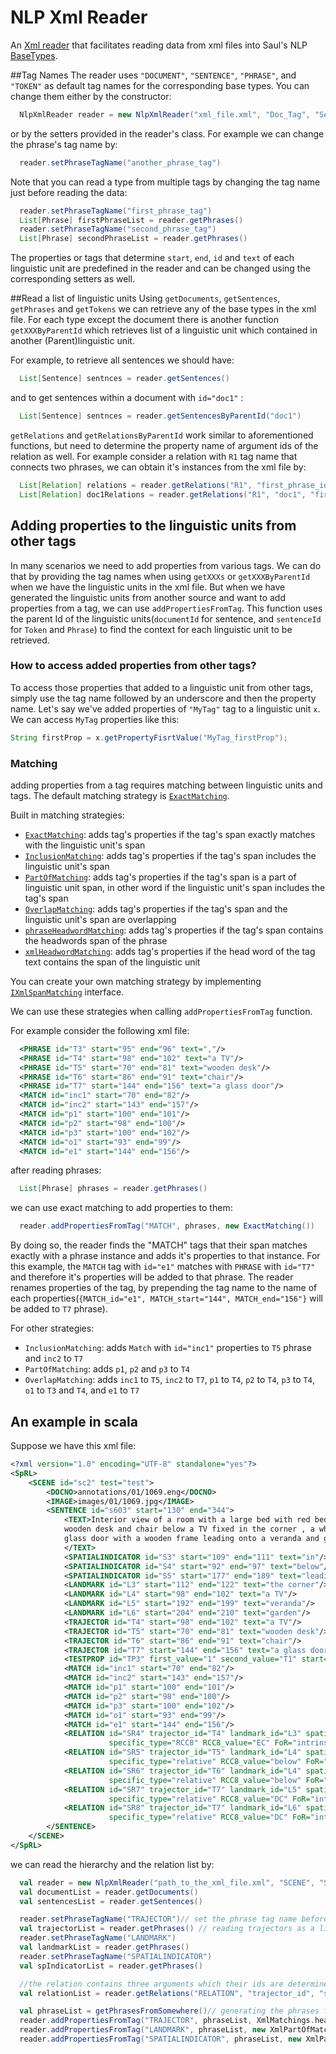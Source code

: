 # NLP Xml Reader
An [Xml reader](NlpXmlReader.java) that facilitates reading data from xml files into Saul's NLP 
[BaseTypes](../BaseTypes/BaseTyps.md).

##Tag Names
The reader uses `"DOCUMENT"`, `"SENTENCE"`, `"PHRASE"`, and `"TOKEN"` as default tag names 
for the corresponding base types. You can change them either by the constructor:
```java
  NlpXmlReader reader = new NlpXmlReader("xml_file.xml", "Doc_Tag", "Sentence_Tag", "Phrase_Tag", "TokenTag")
```
or by the setters provided in the reader's class. For example we can change the phrase's tag name by:
```java
  reader.setPhraseTagName("another_phrase_tag")
```

Note that you can read a type from multiple tags by changing the tag name just before reading the data:
```java
  reader.setPhraseTagName("first_phrase_tag")
  List[Phrase] firstPhraseList = reader.getPhrases() 
  reader.setPhraseTagName("second_phrase_tag")
  List[Phrase] secondPhraseList = reader.getPhrases()
```

The properties or tags that determine `start`, `end`, `id` and `text` of each linguistic unit
are predefined in the reader and can be changed using the corresponding setters as well.

##Read a list of linguistic units
Using `getDocuments`, `getSentences`, `getPhrases` and `getTokens` we can retrieve any of 
the base types in the xml file. For each type except the document there is another function
`getXXXByParentId` which retrieves list of a linguistic unit which contained in another (Parent)linguistic unit.

For example, to retrieve all sentences we should have:
```java
  List[Sentence] sentnces = reader.getSentences()
```
and to get sentences within a document with `id="doc1"` :
```java
  List[Sentence] sentnces = reader.getSentencesByParentId("doc1")
```

`getRelations` and `getRelationsByParentId` work similar to aforementioned functions, but need
to determine the property name of argument ids of the relation as well. For example consider
a relation with `R1` tag name that connects two phrases, we can obtain it's instances from the xml file by:
```java
  List[Relation] relations = reader.getRelations("R1", "first_phrase_id", "second_phrase_id")
  List[Relation] doc1Relations = reader.getRelations("R1", "doc1", "first_phrase_id", "second_phrase_id")
```

## Adding properties to the linguistic units from other tags
In many scenarios we need to add properties from various tags. We can do that by providing
the tag names when using `getXXXs` or `getXXXByParentId` when we have the linguistic units in 
the xml file. But when we have generated the linguistic units from another source and want to 
add properties from a tag, we can use `addPropertiesFromTag`. This function uses the parent Id
of the linguistic units(`documentId` for sentence, and `sentenceId` for `Token` and `Phrase`) to find
the context for each linguistic unit to be retrieved.

### How to access added properties from other tags?
To access those properties that added to a linguistic unit from other tags, simply use 
the tag name followed by an underscore and then the property name. Let's say we've added
properties of `"MyTag"` tag to a linguistic unit `x`. We can access `MyTag` properties like this:
```java
String firstProp = x.getPropertyFisrtValue("MyTag_firstProp");       
```

### Matching
adding properties from a tag requires matching between linguistic units and tags. The default
matching strategy is [`ExactMatching`](XmlExachMatching.java). 

Built in matching strategies:
- [`ExactMatching`](XmlExachMatching.java): adds tag's properties if the tag's span
 exactly matches with the linguistic unit's span 
- [`InclusionMatching`](XmlInclusionMatching.java): adds tag's properties if the tag's span
 includes the linguistic unit's span
- [`PartOfMatching`](XmlPartOfMatching.java): adds tag's properties if the tag's span is
a part of linguistic unit span, in other word if the linguistic unit's span includes the tag's span
- [`OverlapMatching`](XmlOverlapMatching.java): adds tag's properties if the tag's span
and the linguistic unit's span are overlapping
- [`phraseHeadwordMatching`](../../../../../../../../scala/edu/illinois/cs/cogcomp/saulexamples/nlp/SpatialRoleLabeling/XmlMatchings.scala):
 adds tag's properties if the tag's span contains the headwords span of the phrase
- [`xmlHeadwordMatching`](../../../../../../../../scala/edu/illinois/cs/cogcomp/saulexamples/nlp/SpatialRoleLabeling/XmlMatchings.scala):
 adds tag's properties if the head word of the tag text contains the span of the linguistic unit

You can create your own matching strategy by implementing [`IXmlSpanMatching`](IXmlSpanMatching.java) interface.

We can use these strategies when calling `addPropertiesFromTag` function. 

For example consider the following xml file:
```xml
  <PHRASE id="T3" start="95" end="96" text=","/>
  <PHRASE id="T4" start="98" end="102" text="a TV"/>
  <PHRASE id="T5" start="70" end="81" text="wooden desk"/>
  <PHRASE id="T6" start="86" end="91" text="chair"/>
  <PHRASE id="T7" start="144" end="156" text="a glass door"/>
  <MATCH id="inc1" start="70" end="82"/>
  <MATCH id="inc2" start="143" end="157"/>
  <MATCH id="p1" start="100" end="101"/>
  <MATCH id="p2" start="98" end="100"/>
  <MATCH id="p3" start="100" end="102"/>
  <MATCH id="o1" start="93" end="99"/>
  <MATCH id="e1" start="144" end="156"/>
```
after reading phrases:
```java
  List[Phrase] phrases = reader.getPhrases()
```
we can use exact matching to add properties to them:
```java
  reader.addPropertiesFromTag("MATCH", phrases, new ExactMatching())
```
By doing so, the reader finds the "MATCH" tags that their span matches exactly with a phrase 
instance and adds it's properties to that instance. For this example, the `MATCH` tag with 
`id="e1"` matches with `PHRASE` with `id="T7"` and therefore it's properties will be added to 
that phrase. The reader renames properties of the tag, by prepending the tag name to the name
of each properties(`{MATCH_id="e1", MATCH_start="144", MATCH_end="156"}` will be added to `T7` phrase).

For other strategies:
- `InclusionMatching`: adds `Match` with `id="inc1"` properties to `T5` phrase and `inc2` to `T7`  
- `PartOfMatching`: adds `p1`, `p2` and `p3` to `T4`
- `OverlapMatching`: adds `inc1` to `T5`, `inc2` to `T7`, `p1` to `T4`, `p2` to `T4`, 
`p3` to `T4`, `o1` to `T3` and `T4`, and `e1` to `T7`

## An example in scala
Suppose we have this xml file: 
```xml
<?xml version="1.0" encoding="UTF-8" standalone="yes"?>
<SpRL>
    <SCENE id="sc2" test="test">
        <DOCNO>annotations/01/1069.eng</DOCNO>
        <IMAGE>images/01/1069.jpg</IMAGE>
        <SENTENCE id="s603" start="130" end="344">
            <TEXT>Interior view of a room with a large bed with red bedcovers , a white 
            wooden desk and chair below a TV fixed in the corner , a white fridge and a 
            glass door with a wooden frame leading onto a veranda and garden .
            </TEXT>
            <SPATIALINDICATOR id="S3" start="109" end="111" text="in"/>
            <SPATIALINDICATOR id="S4" start="92" end="97" text="below"/>
            <SPATIALINDICATOR id="S5" start="177" end="189" text="leading onto"/>
            <LANDMARK id="L3" start="112" end="122" text="the corner"/>
            <LANDMARK id="L4" start="98" end="102" text="a TV"/>
            <LANDMARK id="L5" start="192" end="199" text="veranda"/>
            <LANDMARK id="L6" start="204" end="210" text="garden"/>
            <TRAJECTOR id="T4" start="98" end="102" text="a TV"/>
            <TRAJECTOR id="T5" start="70" end="81" text="wooden desk"/>
            <TRAJECTOR id="T6" start="86" end="91" text="chair"/>
            <TRAJECTOR id="T7" start="144" end="156" text="a glass door"/>
            <TESTPROP id="TP3" first_value="1" second_value="T1" start="62" end="72"/>
            <MATCH id="inc1" start="70" end="82"/>
            <MATCH id="inc2" start="143" end="157"/>
            <MATCH id="p1" start="100" end="101"/>
            <MATCH id="p2" start="98" end="100"/>
            <MATCH id="p3" start="100" end="102"/>
            <MATCH id="o1" start="93" end="99"/>
            <MATCH id="e1" start="144" end="156"/>
            <RELATION id="SR4" trajector_id="T4" landmark_id="L3" spatial_indicator_id="S3" general_type="region"
                      specific_type="RCC8" RCC8_value="EC" FoR="intrinsic"/>
            <RELATION id="SR5" trajector_id="T5" landmark_id="L4" spatial_indicator_id="S4" general_type="direction"
                      specific_type="relative" RCC8_value="below" FoR="intrinsic"/>
            <RELATION id="SR6" trajector_id="T6" landmark_id="L4" spatial_indicator_id="S4" general_type="direction"
                      specific_type="relative" RCC8_value="below" FoR="intrinsic"/>
            <RELATION id="SR7" trajector_id="T7" landmark_id="L5" spatial_indicator_id="S5" general_type="region"
                      specific_type="relative" RCC8_value="DC" FoR="intrinsic"/>
            <RELATION id="SR8" trajector_id="T7" landmark_id="L6" spatial_indicator_id="S5" general_type="region"
                      specific_type="relative" RCC8_value="DC" FoR="intrinsic"/>
        </SENTENCE>
    </SCENE>
</SpRL>
```
we can read the hierarchy and the relation list by:

```scala
  val reader = new NlpXmlReader("path_to_the_xml_file.xml", "SCENE", "SENTENCE", null, null)
  val documentList = reader.getDocuments()
  val sentencesList = reader.getSentences()

  reader.setPhraseTagName("TRAJECTOR")// set the phrase tag name before reading as phrase list
  val trajectorList = reader.getPhrases() // reading trajectors as a list of phrases
  reader.setPhraseTagName("LANDMARK")
  val landmarkList = reader.getPhrases()
  reader.setPhraseTagName("SPATIALINDICATOR")
  val spIndicatorList = reader.getPhrases()

  //the relation contains three arguments which their ids are determined by the specified strings
  val relationList = reader.getRelations("RELATION", "trajector_id", "spatial_indicator_id", "landmark_id")

  val phraseList = getPhrasesFromSomewhere()// generating the phrases from other sources
  reader.addPropertiesFromTag("TRAJECTOR", phraseList, XmlMatchings.headwordMatching)
  reader.addPropertiesFromTag("LANDMARK", phraseList, new XmlPartOfMatching)
  reader.addPropertiesFromTag("SPATIALINDICATOR", phraseList, new XmlPartOfMatching)
```